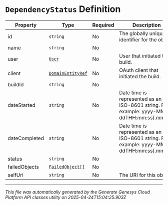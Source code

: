 # `DependencyStatus` Definition

| Property | Type | Required | Description |
|----------|------|----------|-------------|
| id | `string` | No | The globally unique identifier for the object. |
| name | `string` | No |  |
| user | [`User`](user-definition.md) | No | User that initiated the build. |
| client | [`DomainEntityRef`](domainentityref-definition.md) | No | OAuth client that initiated the build. |
| buildId | `string` | No |  |
| dateStarted | `string` | No | Date time is represented as an ISO-8601 string. For example: yyyy-MM-ddTHH:mm:ss[.mmm]Z |
| dateCompleted | `string` | No | Date time is represented as an ISO-8601 string. For example: yyyy-MM-ddTHH:mm:ss[.mmm]Z |
| status | `string` | No |  |
| failedObjects | [`FailedObject[]`](failedobject-definition.md) | No |  |
| selfUri | `string` | No | The URI for this object |

---

*This file was automatically generated by the Generate Genesys Cloud Platform API classes utility on 2025-04-24T15:04:25.903Z*